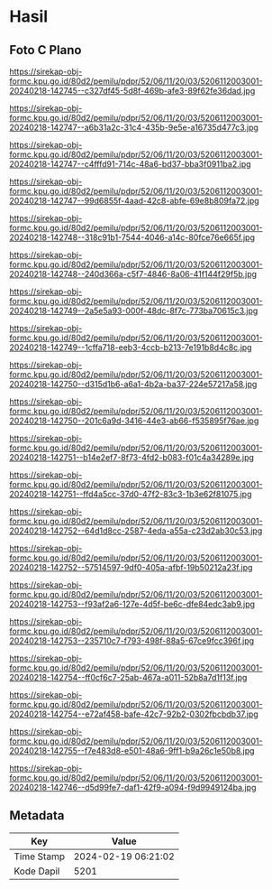 # Hasil

## Foto C Plano

https://sirekap-obj-formc.kpu.go.id/80d2/pemilu/pdpr/52/06/11/20/03/5206112003001-20240218-142745--c327df45-5d8f-469b-afe3-89f62fe36dad.jpg

https://sirekap-obj-formc.kpu.go.id/80d2/pemilu/pdpr/52/06/11/20/03/5206112003001-20240218-142747--a6b31a2c-31c4-435b-9e5e-a16735d477c3.jpg

https://sirekap-obj-formc.kpu.go.id/80d2/pemilu/pdpr/52/06/11/20/03/5206112003001-20240218-142747--c4fffd91-714c-48a6-bd37-bba3f0911ba2.jpg

https://sirekap-obj-formc.kpu.go.id/80d2/pemilu/pdpr/52/06/11/20/03/5206112003001-20240218-142747--99d6855f-4aad-42c8-abfe-69e8b809fa72.jpg

https://sirekap-obj-formc.kpu.go.id/80d2/pemilu/pdpr/52/06/11/20/03/5206112003001-20240218-142748--318c91b1-7544-4046-a14c-80fce76e665f.jpg

https://sirekap-obj-formc.kpu.go.id/80d2/pemilu/pdpr/52/06/11/20/03/5206112003001-20240218-142748--240d366a-c5f7-4846-8a06-41f144f29f5b.jpg

https://sirekap-obj-formc.kpu.go.id/80d2/pemilu/pdpr/52/06/11/20/03/5206112003001-20240218-142749--2a5e5a93-000f-48dc-8f7c-773ba70615c3.jpg

https://sirekap-obj-formc.kpu.go.id/80d2/pemilu/pdpr/52/06/11/20/03/5206112003001-20240218-142749--1cffa718-eeb3-4ccb-b213-7e191b8d4c8c.jpg

https://sirekap-obj-formc.kpu.go.id/80d2/pemilu/pdpr/52/06/11/20/03/5206112003001-20240218-142750--d315d1b6-a6a1-4b2a-ba37-224e57217a58.jpg

https://sirekap-obj-formc.kpu.go.id/80d2/pemilu/pdpr/52/06/11/20/03/5206112003001-20240218-142750--201c6a9d-3416-44e3-ab66-f535895f76ae.jpg

https://sirekap-obj-formc.kpu.go.id/80d2/pemilu/pdpr/52/06/11/20/03/5206112003001-20240218-142751--b14e2ef7-8f73-4fd2-b083-f01c4a34289e.jpg

https://sirekap-obj-formc.kpu.go.id/80d2/pemilu/pdpr/52/06/11/20/03/5206112003001-20240218-142751--ffd4a5cc-37d0-47f2-83c3-1b3e62f81075.jpg

https://sirekap-obj-formc.kpu.go.id/80d2/pemilu/pdpr/52/06/11/20/03/5206112003001-20240218-142752--64d1d8cc-2587-4eda-a55a-c23d2ab30c53.jpg

https://sirekap-obj-formc.kpu.go.id/80d2/pemilu/pdpr/52/06/11/20/03/5206112003001-20240218-142752--57514597-9df0-405a-afbf-19b50212a23f.jpg

https://sirekap-obj-formc.kpu.go.id/80d2/pemilu/pdpr/52/06/11/20/03/5206112003001-20240218-142753--f93af2a6-127e-4d5f-be6c-dfe84edc3ab9.jpg

https://sirekap-obj-formc.kpu.go.id/80d2/pemilu/pdpr/52/06/11/20/03/5206112003001-20240218-142753--235710c7-f793-498f-88a5-67ce9fcc396f.jpg

https://sirekap-obj-formc.kpu.go.id/80d2/pemilu/pdpr/52/06/11/20/03/5206112003001-20240218-142754--ff0cf6c7-25ab-467a-a011-52b8a7d1f13f.jpg

https://sirekap-obj-formc.kpu.go.id/80d2/pemilu/pdpr/52/06/11/20/03/5206112003001-20240218-142754--e72af458-bafe-42c7-92b2-0302fbcbdb37.jpg

https://sirekap-obj-formc.kpu.go.id/80d2/pemilu/pdpr/52/06/11/20/03/5206112003001-20240218-142755--f7e483d8-e501-48a6-9ff1-b9a26c1e50b8.jpg

https://sirekap-obj-formc.kpu.go.id/80d2/pemilu/pdpr/52/06/11/20/03/5206112003001-20240218-142746--d5d99fe7-daf1-42f9-a094-f9d9949124ba.jpg


## Metadata

| Key        | Value               |
| ---------- | ------------------- |
| Time Stamp | 2024-02-19 06:21:02 |
| Kode Dapil | 5201                |



